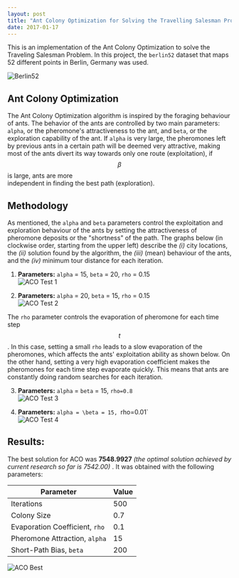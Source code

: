 ```yaml
---
layout: post
title: "Ant Colony Optimization for Solving the Travelling Salesman Problem"
date: 2017-01-17
---
```


This is an implementation of the Ant Colony Optimization to solve the Traveling Salesman Problem. 
In this project, the `berlin52` dataset that maps 52 different points in Berlin, Germany was used.

![Berlin52](http://i.imgur.com/tqkRm4dl.png)

## Ant Colony Optimization  
The Ant Colony Optimization algorithm is inspired by the foraging behaviour of ants. The behavior of the ants are controlled by two 
main parameters: `alpha`, or the pheromone's attractiveness to the ant, and `beta`, or the exploration capability of the ant. 
If `alpha` is very large, the pheromones left by previous ants in a certain path will be deemed very attractive, making most 
of the ants divert its way towards only one route (exploitation), if $$\beta$$ is large, ants are more  
independent in finding the best path (exploration).  


## Methodology  
As mentioned, the `alpha` and `beta` parameters control the exploitation and exploration behaviour of the ants by setting the 
attractiveness of pheromone deposits or the "shortness" of the path. The graphs below (in clockwise order, starting from the upper left) 
describe the _(i)_ city locations, the _(ii)_ solution found by the algorithm, the _(iii)_ (mean) behaviour of the ants, and the 
_(iv)_ minimum tour distance for each iteration.  

1. __Parameters:__ `alpha` = 15, `beta` = 20, `rho` = 0.15    
![ACO Test 1](http://i.imgur.com/lVuDTDkl.png)  

2. __Parameters:__ `alpha` = 20, `beta` = 15, `rho` = 0.15    
![ACO Test 2](http://i.imgur.com/SnW6hVll.png)  

The `rho` parameter controls the evaporation of pheromone for each time step $$t$$. In this case, setting a small `rho`
leads to a slow evaporation of the pheromones, which affects the ants' exploitation ability as shown below. On the other hand, 
setting a very high evaporation coefficient makes the pheromones for each time step evaporate quickly. This means that ants are 
constantly doing random searches for each iteration.  

3. __Parameters:__ `alpha` = `beta` = 15, `rho=0.8`       
![ACO Test 3](http://i.imgur.com/1mqQCyrl.png)  

4. __Parameters:__ `alpha = \beta = 15, `rho=0.01`       
![ACO Test 4](http://i.imgur.com/ISCpfpkl.png)  

## Results:  
The best solution for ACO was __7548.9927__ _(the optimal solution achieved by current research so far is 7542.00)_ . It was obtained with the following parameters: 

| Parameter               | Value |
|-------------------------|-------|
| Iterations              | 500   |
| Colony Size             | 0.7   |
| Evaporation Coefficient, `rho` | 0.1   |
| Pheromone Attraction, `alpha`    | 15    |
| Short-Path Bias, `beta`         | 200   | 

![ACO Best](http://i.imgur.com/neFD3JDl.png)